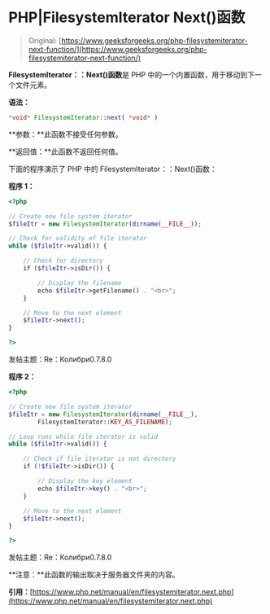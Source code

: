 # PHP|FilesystemIterator Next()函数

> Original: [https://www.geeksforgeeks.org/php-filesystemiterator-next-function/](https://www.geeksforgeeks.org/php-filesystemiterator-next-function/)

**FilesystemIterator：：Next()函数**是 PHP 中的一个内置函数，用于移动到下一个文件元素。

**语法：**

```php
*void* FilesystemIterator::next( *void* )
```

**参数：**此函数不接受任何参数。

**返回值：**此函数不返回任何值。

下面的程序演示了 PHP 中的 FilesystemIterator：：Next()函数：

**程序 1：**

```php
<?php

// Create new file system iterator
$fileItr = new FilesystemIterator(dirname(__FILE__));

// Check for validity of file iterator
while ($fileItr->valid()) {

    // Check for directory
    if ($fileItr->isDir()) {

        // Display the filename
        echo $fileItr->getFilename() . "<br>";
    }

    // Move to the next element
    $fileItr->next();
}

?>
```

发帖主题：Re：Колибри0.7.8.0

**程序 2：**

```php
<?php

// Create new file system iterator
$fileItr = new FilesystemIterator(dirname(__FILE__), 
        FilesystemIterator::KEY_AS_FILENAME);

// Loop runs while file iterator is valid
while ($fileItr->valid()) {

    // Check if file iterator is not directory
    if (!$fileItr->isDir()) {

        // Display the key element
        echo $fileItr->key() . "<br>"; 
    }

    // Move to the next element
    $fileItr->next();
}

?>
```

发帖主题：Re：Колибри0.7.8.0

**注意：**此函数的输出取决于服务器文件夹的内容。

**引用：**[https://www.php.net/manual/en/filesystemiterator.next.php](https://www.php.net/manual/en/filesystemiterator.next.php)